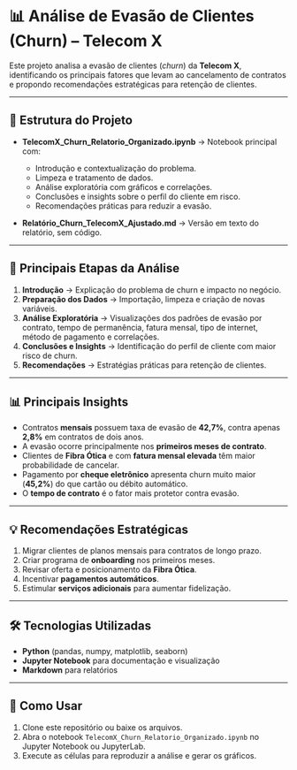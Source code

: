 # 📊 Análise de Evasão de Clientes (Churn) – Telecom X

Este projeto analisa a evasão de clientes (*churn*) da **Telecom X**, identificando os principais fatores que levam ao cancelamento de contratos e propondo recomendações estratégicas para retenção de clientes.

---

## 📌 Estrutura do Projeto

- **TelecomX_Churn_Relatorio_Organizado.ipynb** → Notebook principal com:
  - Introdução e contextualização do problema.
  - Limpeza e tratamento de dados.
  - Análise exploratória com gráficos e correlações.
  - Conclusões e insights sobre o perfil do cliente em risco.
  - Recomendações práticas para reduzir a evasão.

- **Relatório_Churn_TelecomX_Ajustado.md** → Versão em texto do relatório, sem código.

---

## 🚀 Principais Etapas da Análise

1. **Introdução** → Explicação do problema de churn e impacto no negócio.  
2. **Preparação dos Dados** → Importação, limpeza e criação de novas variáveis.  
3. **Análise Exploratória** → Visualizações dos padrões de evasão por contrato, tempo de permanência, fatura mensal, tipo de internet, método de pagamento e correlações.  
4. **Conclusões e Insights** → Identificação do perfil de cliente com maior risco de churn.  
5. **Recomendações** → Estratégias práticas para retenção de clientes.  

---

## 📊 Principais Insights

- Contratos **mensais** possuem taxa de evasão de **42,7%**, contra apenas **2,8%** em contratos de dois anos.  
- A evasão ocorre principalmente nos **primeiros meses de contrato**.  
- Clientes de **Fibra Ótica** e com **fatura mensal elevada** têm maior probabilidade de cancelar.  
- Pagamento por **cheque eletrônico** apresenta churn muito maior (**45,2%**) do que cartão ou débito automático.  
- O **tempo de contrato** é o fator mais protetor contra evasão.  

---

## 💡 Recomendações Estratégicas

1. Migrar clientes de planos mensais para contratos de longo prazo.  
2. Criar programa de **onboarding** nos primeiros meses.  
3. Revisar oferta e posicionamento da **Fibra Ótica**.  
4. Incentivar **pagamentos automáticos**.  
5. Estimular **serviços adicionais** para aumentar fidelização.  

---

## 🛠️ Tecnologias Utilizadas

- **Python** (pandas, numpy, matplotlib, seaborn)  
- **Jupyter Notebook** para documentação e visualização  
- **Markdown** para relatórios  

---

## 📂 Como Usar

1. Clone este repositório ou baixe os arquivos.  
2. Abra o notebook `TelecomX_Churn_Relatorio_Organizado.ipynb` no Jupyter Notebook ou JupyterLab.  
3. Execute as células para reproduzir a análise e gerar os gráficos.  

